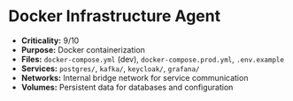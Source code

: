# Docker Infrastructure Agent

- **Criticality:** 9/10
- **Purpose:** Docker containerization
- **Files:** `docker-compose.yml` (dev), `docker-compose.prod.yml`, `.env.example`
- **Services:** `postgres/`, `kafka/`, `keycloak/`, `grafana/`
- **Networks:** Internal bridge network for service communication
- **Volumes:** Persistent data for databases and configuration
